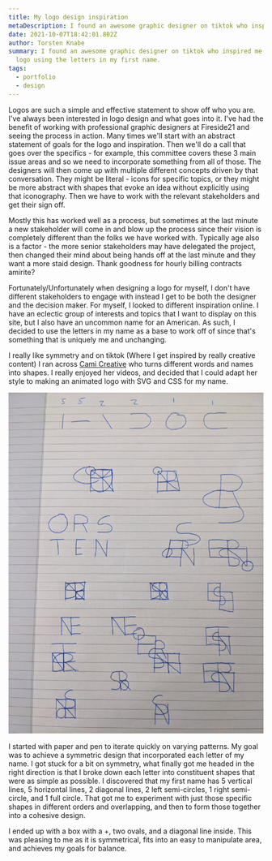 ```yaml
---
title: My logo design inspiration
metaDescription: I found an awesome graphic designer on tiktok who inspired me to make a logo using the letters in my first name.
date: 2021-10-07T18:42:01.802Z
author: Torsten Knabe
summary: I found an awesome graphic designer on tiktok who inspired me to make a
  logo using the letters in my first name.
tags:
  - portfolio
  - design
---
```

Logos are such a simple and effective statement to show off who you are. I've always been interested in logo design and what goes into it. I've had the benefit of working with professional graphic designers at Fireside21 and seeing the process in action. Many times we'll start with an abstract statement of goals for the logo and inspiration. Then we'll do a call that goes over the specifics - for example, this committee covers these 3 main issue areas and so we need to incorporate something from all of those. The designers will then come up with multiple different concepts driven by that conversation. They might be literal - icons for specific topics, or they might be more abstract with shapes that evoke an idea without explicitly using that iconography. Then we have to work with the relevant stakeholders and get their sign off.

Mostly this has worked well as a process, but sometimes at the last minute a new stakeholder will come in and blow up the process since their vision is completely different than the folks we have worked with. Typically age also is a factor - the more senior stakeholders may have delegated the project, then changed their mind about being hands off at the last minute and they want a more staid design. Thank goodness for hourly billing contracts amirite?

Fortunately/Unfortunately when designing a logo for myself, I don't have different stakeholders to engage with instead I get to be both the designer and the decision maker. For myself, I looked to different inspiration online. I have an eclectic group of interests and topics that I want to display on this site, but I also have an uncommon name for an American. As such, I decided to use the letters in my name as a base to work off of since that's something that is uniquely me and unchanging.

I really like symmetry and on tiktok (Where I get inspired by really creative content) I ran across [Cami Creative](https://www.tiktok.com/@cami.creative) who turns different words and names into shapes. I really enjoyed her videos, and decided that I could adapt her style to making an animated logo with SVG and CSS for my name.

![Drawings with the letters T.O.R.S.T.E.N.](/static/img/pxl_20211023_230720469.jpg)

I started with paper and pen to iterate quickly on varying patterns. My goal was to achieve a symmetric design that incorporated each letter of my name. I got stuck for a bit on symmetry, what finally got me headed in the right direction is that I broke down each letter into constituent shapes that were as simple as possible. I discovered that my first name has 5 vertical lines, 5 horizontal lines, 2 diagonal lines, 2 left semi-circles, 1 right semi-circle, and 1 full circle. That got me to experiment with just those specific shapes in different orders and overlapping, and then to form those together into a cohesive design.

I ended up with a box with a +, two ovals, and a diagonal line inside. This was pleasing to me as it is symmetrical, fits into an easy to manipulate area, and achieves my goals for balance.
